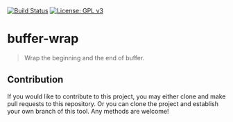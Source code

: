 [![Build Status](https://travis-ci.com/jcs090218/buffer-wrap.svg?branch=master)](https://travis-ci.com/jcs090218/buffer-wrap)
[![License: GPL v3](https://img.shields.io/badge/License-GPL%20v3-blue.svg)](https://www.gnu.org/licenses/gpl-3.0)


# buffer-wrap
> Wrap the beginning and the end of buffer.


## Contribution
If you would like to contribute to this project, you may either 
clone and make pull requests to this repository. Or you can 
clone the project and establish your own branch of this tool. 
Any methods are welcome!
